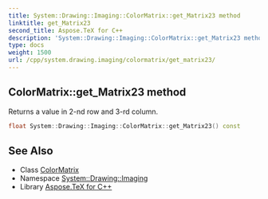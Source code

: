 ```yaml
---
title: System::Drawing::Imaging::ColorMatrix::get_Matrix23 method
linktitle: get_Matrix23
second_title: Aspose.TeX for C++
description: 'System::Drawing::Imaging::ColorMatrix::get_Matrix23 method. Returns a value in 2-nd row and 3-rd column in C++.'
type: docs
weight: 1500
url: /cpp/system.drawing.imaging/colormatrix/get_matrix23/
---
```

## ColorMatrix::get_Matrix23 method


Returns a value in 2-nd row and 3-rd column.

```cpp
float System::Drawing::Imaging::ColorMatrix::get_Matrix23() const
```

## See Also

* Class [ColorMatrix](../)
* Namespace [System::Drawing::Imaging](../../)
* Library [Aspose.TeX for C++](../../../)

